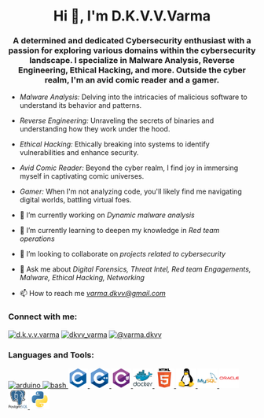 <h1 align="center">Hi 👋, I'm D.K.V.V.Varma</h1>
<h3 align="center">A determined and dedicated Cybersecurity enthusiast with a passion for exploring various domains within the cybersecurity landscape. I specialize in Malware Analysis, Reverse Engineering, Ethical Hacking, and more. Outside the cyber realm, I'm an avid comic reader and a gamer.</h3>


- *Malware Analysis:* Delving into the intricacies of malicious software to understand its behavior and patterns.
- *Reverse Engineering:* Unraveling the secrets of binaries and understanding how they work under the hood.
- *Ethical Hacking:* Ethically breaking into systems to identify vulnerabilities and enhance security.
- *Avid Comic Reader:* Beyond the cyber realm, I find joy in immersing myself in captivating comic universes.
- *Gamer:* When I'm not analyzing code, you'll likely find me navigating digital worlds, battling virtual foes.

- 🔭 I’m currently working on *Dynamic malware analysis*

- 🌱 I’m currently learning to deepen my knowledge in *Red team operations*

- 👯 I’m looking to collaborate on *projects related to cybersecurity*

- 💬 Ask me about *Digital Forensics, Threat Intel, Red team Engagements, Malware, Ethical Hacking, Networking*

- 📫 How to reach me *varma.dkvv@gmail.com*

<h3 align="left">Connect with me:</h3>
<p align="left">
<a href="https://linkedin.com/in/d.k.v.v.varma" target="blank"><img align="center" src="https://raw.githubusercontent.com/rahuldkjain/github-profile-readme-generator/master/src/images/icons/Social/linked-in-alt.svg" alt="d.k.v.v.varma" height="30" width="40" /></a>
<a href="https://instagram.com/dkvv_varma" target="blank"><img align="center" src="https://raw.githubusercontent.com/rahuldkjain/github-profile-readme-generator/master/src/images/icons/Social/instagram.svg" alt="dkvv_varma" height="30" width="40" /></a>
<a href="https://medium.com/@varma.dkvv" target="blank"><img align="center" src="https://raw.githubusercontent.com/rahuldkjain/github-profile-readme-generator/master/src/images/icons/Social/medium.svg" alt="@varma.dkvv" height="30" width="40" /></a>
</p>

<h3 align="left">Languages and Tools:</h3>
<p align="left"> <a href="https://www.arduino.cc/" target="_blank" rel="noreferrer"> <img src="https://cdn.worldvectorlogo.com/logos/arduino-1.svg" alt="arduino" width="40" height="40"/> </a> <a href="https://www.gnu.org/software/bash/" target="_blank" rel="noreferrer"> <img src="https://www.vectorlogo.zone/logos/gnu_bash/gnu_bash-icon.svg" alt="bash" width="40" height="40"/> </a> <a href="https://www.cprogramming.com/" target="_blank" rel="noreferrer"> <img src="https://raw.githubusercontent.com/devicons/devicon/master/icons/c/c-original.svg" alt="c" width="40" height="40"/> </a> <a href="https://www.w3schools.com/cpp/" target="_blank" rel="noreferrer"> <img src="https://raw.githubusercontent.com/devicons/devicon/master/icons/cplusplus/cplusplus-original.svg" alt="cplusplus" width="40" height="40"/> </a> <a href="https://www.w3schools.com/cs/" target="_blank" rel="noreferrer"> <img src="https://raw.githubusercontent.com/devicons/devicon/master/icons/csharp/csharp-original.svg" alt="csharp" width="40" height="40"/> </a> <a href="https://www.docker.com/" target="_blank" rel="noreferrer"> <img src="https://raw.githubusercontent.com/devicons/devicon/master/icons/docker/docker-original-wordmark.svg" alt="docker" width="40" height="40"/> </a> <a href="https://www.w3.org/html/" target="_blank" rel="noreferrer"> <img src="https://raw.githubusercontent.com/devicons/devicon/master/icons/html5/html5-original-wordmark.svg" alt="html5" width="40" height="40"/> </a> <a href="https://www.linux.org/" target="_blank" rel="noreferrer"> <img src="https://raw.githubusercontent.com/devicons/devicon/master/icons/linux/linux-original.svg" alt="linux" width="40" height="40"/> </a> <a href="https://www.mysql.com/" target="_blank" rel="noreferrer"> <img src="https://raw.githubusercontent.com/devicons/devicon/master/icons/mysql/mysql-original-wordmark.svg" alt="mysql" width="40" height="40"/> </a> <a href="https://www.oracle.com/" target="_blank" rel="noreferrer"> <img src="https://raw.githubusercontent.com/devicons/devicon/master/icons/oracle/oracle-original.svg" alt="oracle" width="40" height="40"/> </a> <a href="https://www.postgresql.org" target="_blank" rel="noreferrer"> <img src="https://raw.githubusercontent.com/devicons/devicon/master/icons/postgresql/postgresql-original-wordmark.svg" alt="postgresql" width="40" height="40"/> </a> <a href="https://www.python.org" target="_blank" rel="noreferrer"> <img src="https://raw.githubusercontent.com/devicons/devicon/master/icons/python/python-original.svg" alt="python" width="40" height="40"/> </a> </p>
